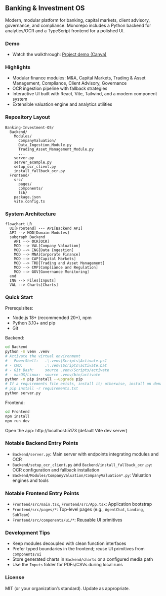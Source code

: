 ## Banking & Investment OS

Modern, modular platform for banking, capital markets, client advisory, governance, and compliance. Monorepo includes a Python backend for analytics/OCR and a TypeScript frontend for a polished UI.

### Demo
- Watch the walkthrough: [Project demo (Canva)](https://www.canva.com/design/DAG1HGuwmr4/A05HBRJZdkt7Ys4ZYyszCw/edit?utm_content=DAG1HGuwmr4&utm_campaign=designshare&utm_medium=link2&utm_source=sharebutton)

### Highlights
- Modular finance modules: M&A, Capital Markets, Trading & Asset Management, Compliance, Client Advisory, Governance
- OCR ingestion pipeline with fallback strategies
- Interactive UI built with React, Vite, Tailwind, and a modern component system
- Extensible valuation engine and analytics utilities

### Repository Layout
```
Banking-Investment-OS/
  Backend/
    Modules/
      CompanyValuation/
      Data_Ingestion_Module.py
      Trading_Asset_Management_Module.py
      ...
    server.py
    server_example.py
    setup_ocr_client.py
    install_fallback_ocr.py
  Frontend/
    src/
      pages/
      components/
      lib/
    package.json
    vite.config.ts
```

### System Architecture
```mermaid
flowchart LR
  UI[Frontend] --- API[Backend API]
  API --> MOD[Domain Modules]
  subgraph Backend
    API --> OCR[OCR]
    MOD --> VAL[Company Valuation]
    MOD --> ING[Data Ingestion]
    MOD --> MNA[Corporate Finance]
    MOD --> CAP[Capital Markets]
    MOD --> TRD[Trading and Asset Management]
    MOD --> CMP[Compliance and Regulation]
    MOD --> GOV[Governance Monitoring]
  end
  ING --> Files[Inputs]
  VAL --> Charts[Charts]
```

### Quick Start

Prerequisites:
- Node.js 18+ (recommended 20+), npm
- Python 3.10+ and pip
- Git

Backend:
```bash
cd Backend
python -m venv .venv
# Activate the virtual environment
# - PowerShell:   .\.venv\Scripts\Activate.ps1
# - CMD:          .\.venv\Scripts\activate.bat
# - Git Bash:     source .venv/Scripts/activate
# - macOS/Linux:  source .venv/bin/activate
python -m pip install --upgrade pip
# If a requirements file exists, install it; otherwise, install on demand as modules require
# pip install -r requirements.txt
python server.py
```

Frontend:
```bash
cd Frontend
npm install
npm run dev
```

Open the app: http://localhost:5173 (default Vite dev server)



### Notable Backend Entry Points
- `Backend/server.py`: Main server with endpoints integrating modules and OCR
- `Backend/setup_ocr_client.py` and `Backend/install_fallback_ocr.py`: OCR configuration and fallback installation
- `Backend/Modules/CompanyValuation/CompanyValuation*.py`: Valuation engines and tools

### Notable Frontend Entry Points
- `Frontend/src/main.tsx`, `Frontend/src/App.tsx`: Application bootstrap
- `Frontend/src/pages/*`: Top-level pages (e.g., `AgentChat`, `Landing`, `SubTeam`)
- `Frontend/src/components/ui/*`: Reusable UI primitives

### Development Tips
- Keep modules decoupled with clean function interfaces
- Prefer typed boundaries in the frontend; reuse UI primitives from `components/ui`
- Store generated charts in `Backend/charts` or a configured media path
- Use the `Inputs` folder for PDFs/CSVs during local runs

### License
MIT (or your organization’s standard). Update as appropriate.


